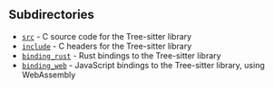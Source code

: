 Subdirectories
--------------

* [`src`](./src) - C source code for the Tree-sitter library
* [`include`](./include) - C headers for the Tree-sitter library
* [`binding_rust`](./binding_rust) - Rust bindings to the Tree-sitter library
* [`binding_web`](./binding_web) - JavaScript bindings to the Tree-sitter library, using WebAssembly
